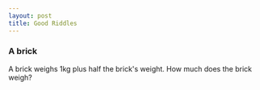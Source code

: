 ```yaml
---
layout: post
title: Good Riddles
---
```


### A brick
A brick weighs 1kg plus half the brick's weight. How much does the brick weigh?
